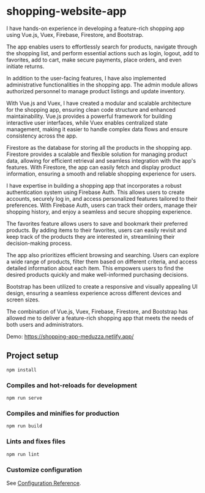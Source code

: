 # shopping-website-app
I have hands-on experience in developing a feature-rich shopping app using Vue.js, Vuex, Firebase, Firestore, and Bootstrap. 

The app enables users to effortlessly search for products, navigate through the shopping list, and perform essential actions such as login, logout, add to favorites, add to cart, make secure payments, place orders, and even initiate returns.

In addition to the user-facing features, I have also implemented administrative functionalities in the shopping app. The admin module allows authorized personnel to manage product listings and update inventory. 

With Vue.js and Vuex, I have created a modular and scalable architecture for the shopping app, ensuring clean code structure and enhanced maintainability. Vue.js provides a powerful framework for building interactive user interfaces, while Vuex enables centralized state management, making it easier to handle complex data flows and ensure consistency across the app.

Firestore as the database for storing all the products in the shopping app. Firestore provides a scalable and flexible solution for managing product data, allowing for efficient retrieval and seamless integration with the app's features. With Firestore, the app can easily fetch and display product information, ensuring a smooth and reliable shopping experience for users.

I have expertise in building a shopping app that incorporates a robust authentication system using Firebase Auth. This allows users to create accounts, securely log in, and access personalized features tailored to their preferences. With Firebase Auth, users can track their orders, manage their shopping history, and enjoy a seamless and secure shopping experience.

The favorites feature allows users to save and bookmark their preferred products. By adding items to their favorites, users can easily revisit and keep track of the products they are interested in, streamlining their decision-making process.

The app also prioritizes efficient browsing and searching. Users can explore a wide range of products, filter them based on different criteria, and access detailed information about each item. This empowers users to find the desired products quickly and make well-informed purchasing decisions.

Bootstrap has been utilized to create a responsive and visually appealing UI design, ensuring a seamless experience across different devices and screen sizes. 

The combination of Vue.js, Vuex, Firebase, Firestore, and Bootstrap has allowed me to deliver a feature-rich shopping app that meets the needs of both users and administrators.



Demo: https://shopping-app-meduzza.netlify.app/
## Project setup
```
npm install
```

### Compiles and hot-reloads for development
```
npm run serve
```

### Compiles and minifies for production
```
npm run build
```

### Lints and fixes files
```
npm run lint
```

### Customize configuration
See [Configuration Reference](https://cli.vuejs.org/config/).
